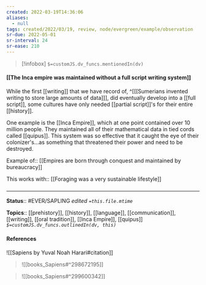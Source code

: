 ```yaml
---
created: 2022-03-19T14:36:06 
aliases:
  - null
tags: created/2022/03/19, review, node/evergreen/example/observation
sr-due: 2022-05-01
sr-interval: 24
sr-ease: 210
---
```

> [!infobox]
`$=customJS.dv_funcs.mentionedIn(dv)`

#### [[The Inca empire was maintained without a full script writing system]] 

While the first [[writing]] that we have record of, 
^[[[Sumerians invented writing to store large amounts of data]]],
did eventually develop into a [[full script]],
some cultures have only needed [[partial script]]'s for their entire [[history]].

One example is the [[Inca Empire]], which at one point contained over 10 million people. They maintained all of their mathematical data in tied cords called [[quipus]]. This system was so effective that it caught the eye of their colonizer's...as something that threatened their power and need to be destroyed.

Example of:: [[Empires are born through conquest and maintained by bureaucracy]]

This 
works with:: [[Foraging was a very sustainable lifestyle]]

### <hr class="footnote"/>

**Status**:: #EVER/SAPLING
*edited `=this.file.mtime`*

**Topics**:: [[prehistory]], [[history]], [[language]], [[communication]], [[writing]], [[oral tradition]], [[Inca Empire]], [[quipus]]
*`$=customJS.dv_funcs.outlinedIn(dv, this)`*

#### References

![[Sapiens by Yuval Noah Harari#citation]]

> ![[books_Sapiens#^298672195]]

> ![[books_Sapiens#^299600342]]
